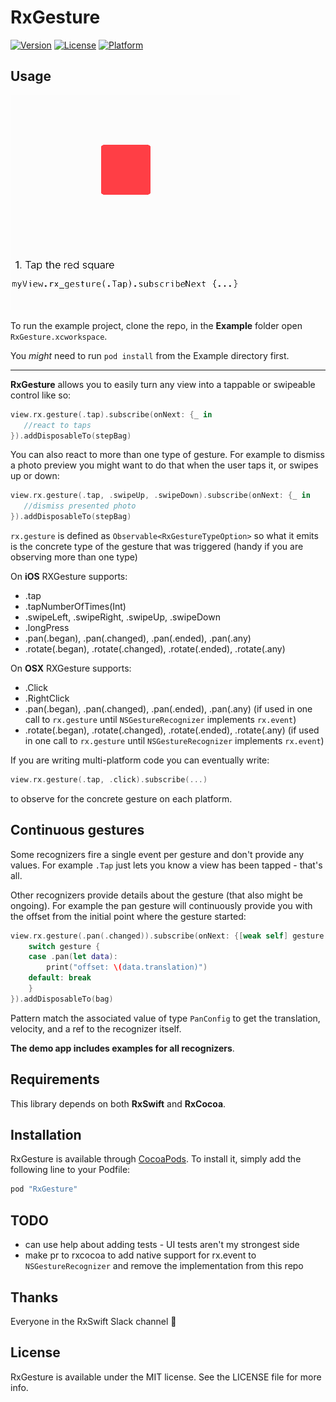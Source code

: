 # RxGesture

[![Version](https://img.shields.io/cocoapods/v/RxGesture.svg?style=flat)](http://cocoapods.org/pods/RxGesture)
[![License](https://img.shields.io/cocoapods/l/RxGesture.svg?style=flat)](http://cocoapods.org/pods/RxGesture)
[![Platform](https://img.shields.io/cocoapods/p/RxGesture.svg?style=flat)](http://cocoapods.org/pods/RxGesture)

## Usage

![](Pod/Assets/demo.gif)

To run the example project, clone the repo, in the __Example__ folder open `RxGesture.xcworkspace`.

You _might_ need to run `pod install` from the Example directory first.

---

__RxGesture__ allows you to easily turn any view into a tappable or swipeable control like so:

```swift
view.rx.gesture(.tap).subscribe(onNext: {_ in
   //react to taps
}).addDisposableTo(stepBag)
```

You can also react to more than one type of gesture. For example to dismiss a photo preview you might want to do that when the user taps it, or swipes up or down:

```swift
view.rx.gesture(.tap, .swipeUp, .swipeDown).subscribe(onNext: {_ in
   //dismiss presented photo
}).addDisposableTo(stepBag)
```

`rx.gesture` is defined as `Observable<RxGestureTypeOption>` so what it emits is the concrete type of the gesture that was triggered (handy if you are observing more than one type)

On __iOS__ RXGesture supports:

 - .tap
 - .tapNumberOfTimes(Int)
 - .swipeLeft, .swipeRight, .swipeUp, .swipeDown
 - .longPress
 - .pan(.began), .pan(.changed), .pan(.ended), .pan(.any)
 - .rotate(.began), .rotate(.changed), .rotate(.ended), .rotate(.any)

On __OSX__ RXGesture supports:

 - .Click
 - .RightClick
 - .pan(.began), .pan(.changed), .pan(.ended), .pan(.any) (if used in one call to `rx.gesture` until `NSGestureRecognizer` implements `rx.event`)
 - .rotate(.began), .rotate(.changed), .rotate(.ended), .rotate(.any) (if used in one call to `rx.gesture` until `NSGestureRecognizer` implements `rx.event`)

If you are writing multi-platform code you can eventually write:

```swift
view.rx.gesture(.tap, .click).subscribe(...)
```

to observe for the concrete gesture on each platform.

## Continuous gestures

Some recognizers fire a single event per gesture and don't provide any values. For example `.Tap` just lets you know a view has been tapped - that's all.

Other recognizers provide details about the gesture (that also might be ongoing). For example the pan gesture will continuously provide you with the offset from the initial point where the gesture started:

```swift
view.rx.gesture(.pan(.changed)).subscribe(onNext: {[weak self] gesture in
    switch gesture {
    case .pan(let data):
	    print("offset: \(data.translation)")
    default: break
    }
}).addDisposableTo(bag)
```

Pattern match the associated value of type `PanConfig` to get the translation, velocity, and a ref to the recognizer itself.

__The demo app includes examples for all recognizers__.

## Requirements

This library depends on both __RxSwift__ and __RxCocoa__.

## Installation

RxGesture is available through [CocoaPods](http://cocoapods.org). To install
it, simply add the following line to your Podfile:

```swift
pod "RxGesture"
```

## TODO

- can use help about adding tests - UI tests aren't my strongest side
- make pr to rxcocoa to add native support for rx.event to `NSGestureRecognizer` and remove the implementation from this repo

## Thanks

Everyone in the RxSwift Slack channel 💯

## License

RxGesture is available under the MIT license. See the LICENSE file for more info.
